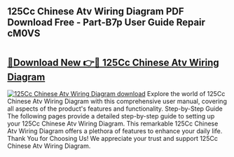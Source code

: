 ## 125Cc Chinese Atv Wiring Diagram PDF Download Free - Part-B7p User Guide Repair cM0VS

# <h2><a href="http://dfk3u7d.blite.top/?on=125Cc+Chinese+Atv+Wiring+Diagram">🔗Download New 👉🔴 125Cc Chinese Atv Wiring Diagram</a></h2>

[![125Cc Chinese Atv Wiring Diagram download](https://i.imgur.com/lujVjoI.png)](http://dfk3u7d.blite.top/?on=125Cc+Chinese+Atv+Wiring+Diagram)
Explore the world of 125Cc Chinese Atv Wiring Diagram with this comprehensive user manual, covering all aspects of the product's features and functionality. Step-by-Step Guide The following pages provide a detailed step-by-step guide to setting up your 125Cc Chinese Atv Wiring Diagram. This remarkable 125Cc Chinese Atv Wiring Diagram offers a plethora of features to enhance your daily life. Thank You for Choosing Us! We appreciate your trust and support 125Cc Chinese Atv Wiring Diagram.
